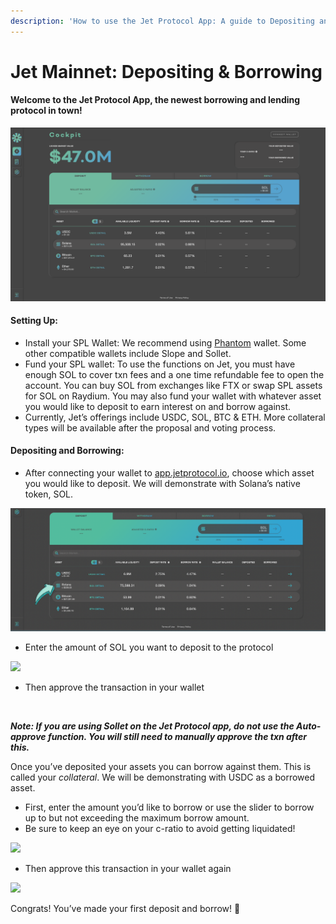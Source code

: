 ```yaml
---
description: 'How to use the Jet Protocol App: A guide to Depositing and Borrowing'
---
```


# Jet Mainnet: Depositing & Borrowing

#### Welcome to the Jet Protocol App, the newest borrowing and lending protocol in town!

![app.jetprotocol.io](<../../.gitbook/assets/Screen Shot 2021-11-19 at 4.50.11 PM.png>)

#### Setting Up:

* Install your SPL Wallet: We recommend using [Phantom](https://phantom.app/) wallet. Some other compatible wallets include Slope and Sollet.
* Fund your SPL wallet: To use the functions on Jet, you must have enough SOL to cover txn fees and a one time refundable fee to open the account. You can buy SOL from exchanges like FTX or swap SPL assets for SOL on Raydium. You may also fund your wallet with whatever asset you would like to deposit to earn interest on and borrow against.&#x20;
* Currently, Jet’s offerings include USDC, SOL, BTC & ETH. More collateral types will be available after the proposal and voting process.

#### Depositing and Borrowing:

* After connecting your wallet to [app.jetprotocol.io](https://app.jetprotocol.io/), choose which asset you would like to deposit. We will demonstrate with Solana’s native token, SOL.

![app.jetprotocol.io ](<../../.gitbook/assets/Untitled design.png>)

* Enter the amount of SOL you want to deposit to the protocol

![](https://lh6.googleusercontent.com/4c2g7Wtppvd3YMqm\_UE0zB0IpHkVgECRYU4CYjbziAsoahmjdDaqMmmDFIKbcQdosERO5Ilc96QW855XK6iq-qSScqdEF6\_Af1CQi34g6liL8Fb691ZwCasczgKSWG1PNF9H9932=s1600)

* Then approve the transaction in your wallet

<img src="https://lh3.googleusercontent.com/YWrDQ6UG2mQbAT0pwWVIZ09i0sdLx9CY0bDEpLUrQNH2PeCG7dzggbGgYHCEMphP-YesSknB8d0VLr8Npz53M3GCdn-C0j3fFm_FRqAQEinbxjARNXTh0novnUc8FomhS0kHsexg=s1600" alt="" data-size="original">

_**Note: If you are using Sollet on the Jet Protocol app, do not use the Auto-approve function. You will still need to manually approve the txn after this.**_

Once you’ve deposited your assets you can borrow against them. This is called your _collateral_. We will be demonstrating with USDC as a borrowed asset.

* First, enter the amount you’d like to borrow or use the slider to borrow up to but not exceeding the maximum borrow amount.
* Be sure to keep an eye on your c-ratio to avoid getting liquidated!

![](https://lh6.googleusercontent.com/9iUeAcuP-zbG99mCbubuoKd9yEeUnpSpe1NtAz39V7JEnkrolfPNUaEj9C46MUMSvtHSsd8gfzvwU3EawQRZvO3Gj7EbEIqBY2QGciJFcH7BGONfauLtovloh0l7N2QbEND3Zive=s1600)

* Then approve this transaction in your wallet again

![](https://lh4.googleusercontent.com/1Vy8ET7-ipmVF-fNLieUTO3Zkit5kflZJDaKsTIAqAPE6UVDkuJMnfg0opM0FviI7lZnWCqHkvYnmlGHDLCDVq13pHIk52Pw0QkKOgHndRoQBjxECCqwTCMIEG9\_N4UfHB2hWjDh=s1600)

Congrats! You’ve made your first deposit and borrow! :tada:
